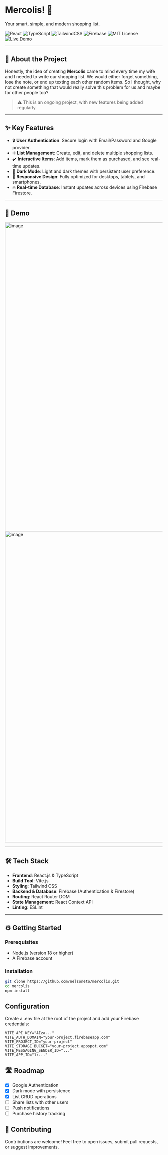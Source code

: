 # Mercolis! 📝  
Your smart, simple, and modern shopping list.

![React](https://img.shields.io/badge/React-18.2.0-blue?logo=react)
![TypeScript](https://img.shields.io/badge/TypeScript-5.0-blue?logo=typescript)
![TailwindCSS](https://img.shields.io/badge/TailwindCSS-3.3-blue?logo=tailwindcss)
![Firebase](https://img.shields.io/badge/Firebase-9.0-orange?logo=firebase)
![MIT License](https://img.shields.io/badge/License-MIT-green)
[![Live Demo](https://img.shields.io/badge/Live-Demo-black?logo=vercel)](https://nelson-portifolio.vercel.app/)

---

## 🚀 About the Project

Honestly, the idea of creating **Mercolis** came to mind every time my wife and I needed to write our shopping list. We would either forget something, lose the note, or end up texting each other random items. So I thought, why not create something that would really solve this problem for us and maybe for other people too?

> ⚠️ This is an ongoing project, with new features being added regularly.

---

## ✨ Key Features

- 🔒 **User Authentication**: Secure login with Email/Password and Google provider.
- ➕ **List Management**: Create, edit, and delete multiple shopping lists.
- ✔️ **Interactive Items**: Add items, mark them as purchased, and see real-time updates.
- 🌙 **Dark Mode**: Light and dark themes with persistent user preference.
- 📱 **Responsive Design**: Fully optimized for desktops, tablets, and smartphones.
- 🔥 **Real-time Database**: Instant updates across devices using Firebase Firestore.

---

## 📸 Demo

<img width="1287" height="988" alt="image" src="https://github.com/user-attachments/assets/b36e4378-ec26-4a40-87b9-5a289440b082" />
<img width="1287" height="996" alt="image" src="https://github.com/user-attachments/assets/a0085961-6ba5-4aa3-adb2-4a531ec94e08" />

---

## 🛠️ Tech Stack

- **Frontend**: React.js & TypeScript  
- **Build Tool**: Vite.js  
- **Styling**: Tailwind CSS  
- **Backend & Database**: Firebase (Authentication & Firestore)  
- **Routing**: React Router DOM  
- **State Management**: React Context API  
- **Linting**: ESLint  

---

## ⚙️ Getting Started

### Prerequisites

- Node.js (version 18 or higher)
- A Firebase account

### Installation

```bash
git clone https://github.com/nelsoneto/mercolis.git
cd mercolis
npm install
```
## Configuration

Create a .env file at the root of the project and add your Firebase credentials:
```.env
VITE_API_KEY="AIza..."
VITE_AUTH_DOMAIN="your-project.firebaseapp.com"
VITE_PROJECT_ID="your-project"
VITE_STORAGE_BUCKET="your-project.appspot.com"
VITE_MESSAGING_SENDER_ID="..."
VITE_APP_ID="1:..."
```

## 🛣️ Roadmap
- [x] Google Authentication
- [x] Dark mode with persistence
- [x] List CRUD operations
- [ ] Share lists with other users
- [ ] Push notifications
- [ ] Purchase history tracking

## 🤝 Contributing
Contributions are welcome! Feel free to open issues, submit pull requests, or suggest improvements.
